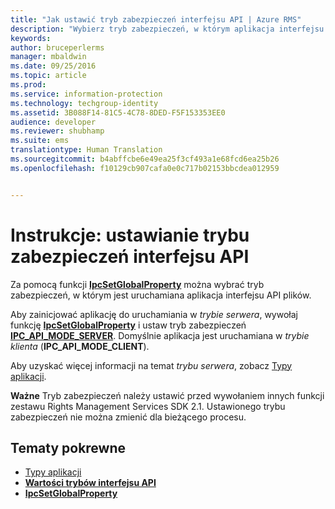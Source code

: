 ```yaml
---
title: "Jak ustawić tryb zabezpieczeń interfejsu API | Azure RMS"
description: "Wybierz tryb zabezpieczeń, w którym aplikacja interfejsu API plików jest uruchamiana."
keywords: 
author: bruceperlerms
manager: mbaldwin
ms.date: 09/25/2016
ms.topic: article
ms.prod: 
ms.service: information-protection
ms.technology: techgroup-identity
ms.assetid: 3B088F14-81C5-4C78-8DED-F5F153353EE0
audience: developer
ms.reviewer: shubhamp
ms.suite: ems
translationtype: Human Translation
ms.sourcegitcommit: b4abffcbe6e49ea25f3cf493a1e68fcd6ea25b26
ms.openlocfilehash: f10129cb907cafa0e0c717b02153bbcdea012959


---
```


# Instrukcje: ustawianie trybu zabezpieczeń interfejsu API

Za pomocą funkcji [**IpcSetGlobalProperty**](/information-protection/sdk/2.1/api/win/functions#msipc_ipcsetglobalproperty) można wybrać tryb zabezpieczeń, w którym jest uruchamiana aplikacja interfejsu API plików.

Aby zainicjować aplikację do uruchamiania w *trybie serwera*, wywołaj funkcję [**IpcSetGlobalProperty**](/information-protection/sdk/2.1/api/win/functions#msipc_ipcsetglobalproperty) i ustaw tryb zabezpieczeń [**IPC\_API\_MODE\_SERVER**](/information-protection/sdk/2.1/api/win/api%20mode%20values#msipc_api_mode_values_IPC_API_MODE_SERVER). Domyślnie aplikacja jest uruchamiana w *trybie klienta* (**IPC\_API\_MODE\_CLIENT**).

Aby uzyskać więcej informacji na temat *trybu serwera*, zobacz [Typy aplikacji](application-types.md).

**Ważne** Tryb zabezpieczeń należy ustawić przed wywołaniem innych funkcji zestawu Rights Management Services SDK 2.1. Ustawionego trybu zabezpieczeń nie można zmienić dla bieżącego procesu.

## Tematy pokrewne

* [Typy aplikacji](application-types.md)
* [**Wartości trybów interfejsu API**](/information-protection/sdk/2.1/api/win/api%20mode%20values#msipc_api_mode_values_IPC_API_MODE_SERVER)
* [**IpcSetGlobalProperty**](/information-protection/sdk/2.1/api/win/functions#msipc_ipcsetglobalproperty)
 

 



<!--HONumber=Oct16_HO1-->


